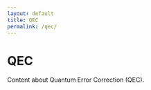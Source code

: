 ```yaml
---
layout: default
title: QEC
permalink: /qec/
---
```


# QEC

Content about Quantum Error Correction (QEC).